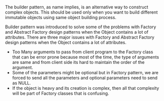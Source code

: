 The builder pattern, as name implies, is an alternative way to construct complex objects. This should be used only when you want to build different immutable objects using same object building process.

Builder pattern was introduced to solve some of the problems with Factory and Abstract Factory design patterns when the Object contains a lot of attributes.
There are three major issues with Factory and Abstract Factory design patterns when the Object contains a lot of attributes.

* Too Many arguments to pass from client program to the Factory class that can be error prone because most of the time, the type of arguments are same and from client side its hard to maintain the order of the argument.
* Some of the parameters might be optional but in Factory pattern, we are forced to send all the parameters and optional parameters need to send as NULL.
* If the object is heavy and its creation is complex, then all that complexity will be part of Factory classes that is confusing.


